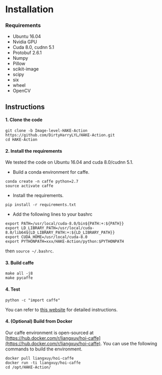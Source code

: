 # Installation

### Requirements

- Ubuntu 16.04
- Nvidia GPU
- Cuda 8.0, cudnn 5.1
- Protobuf 2.6.1
- Numpy
- Pillow
- scikit-image
- scipy
- six
- wheel
- OpenCV

## Instructions
#### 1. Clone the code

```
git clone -b Image-level-HAKE-Action https://github.com/DirtyHarryLYL/HAKE-Action.git
cd HAKE-Action
```

#### 2. Install the requirements
We tested the code on Ubuntu 16.04 and cuda 8.0/cudnn 5.1.

- Build a conda environment for caffe.

```
conda create -n caffe python=2.7
source activate caffe
```

- Install the requirements.

```
pip install -r requirements.txt
```

- Add the following lines to your bashrc

```
export PATH=/usr/local/cuda-8.0/bin${PATH:+:${PATH}}
export LD_LIBRARY_PATH=/usr/local/cuda-8.0/lib64${LD_LIBRARY_PATH:+:${LD_LIBRARY_PATH}}
export CUDA_HOME=/usr/local/cuda-8.0
export PYTHONPATH=xxx/HAKE-Action/python:$PYTHONPATH
```
then ```source ~/.bashrc```.

#### 3. Build caffe

```
make all -j8
make pycaffe
```

#### 4. Test

```
python -c "import caffe"
```


You can refer to [this website](https://caffe.berkeleyvision.org/install_apt.html) for detailed instructions.


#### 4. (Optional) Build from Docker

Our caffe environment is open-sourced at [https://hub.docker.com/r/liangxuy/hoi-caffe](https://hub.docker.com/r/liangxuy/hoi-caffe). You can use the following commands to build the environment.

```
docker pull liangxuy/hoi-caffe
docker run -ti liangxuy/hoi-caffe
cd /opt/HAKE-Action/
```
